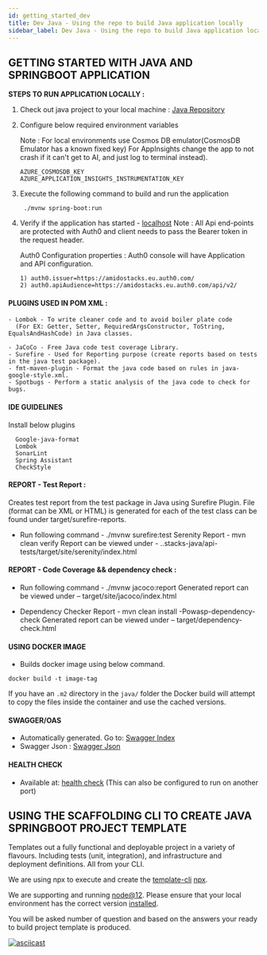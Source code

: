 ```yaml
---
id: getting_started_dev
title: Dev Java - Using the repo to build Java application locally
sidebar_label: Dev Java - Using the repo to build Java application locally
---
```


## GETTING STARTED WITH JAVA AND SPRINGBOOT APPLICATION


**STEPS TO RUN APPLICATION LOCALLY :**
 
1) Check out java project to your local machine : [Java Repository](https://github.com/amido/stacks-java)

2) Configure below required environment variables

   Note : For local environments use Cosmos DB emulator(CosmosDB Emulator has a known fixed key)
          For AppInsights change the app to not crash if it can't get to AI, and just log to terminal instead).
   ```
   AZURE_COSMOSDB_KEY
   AZURE_APPLICATION_INSIGHTS_INSTRUMENTATION_KEY
   ```
   
3. Execute the following command to build and run the application
   ```
    ./mvnw spring-boot:run
   ```

4. Verify if the application has started - [localhost](http://localhost:9000/v1/menu)
   Note : All Api end-points are protected with Auth0 and client needs to pass the Bearer token
          in the request header.
          
   Auth0 Configuration properties : Auth0 console will have Application and API configuration.
   ```
   1) auth0.issuer=https://amidostacks.eu.auth0.com/
   2) auth0.apiAudience=https://amidostacks.eu.auth0.com/api/v2/
   ```

#### PLUGINS USED IN POM XML :
```
- Lombok - To write cleaner code and to avoid boiler plate code 
  (For EX: Getter, Setter, RequiredArgsConstructor, ToString, EqualsAndHashCode) in Java classes.
  
- JaCoCo - Free Java code test coverage Library.
- Surefire - Used for Reporting purpose (create reports based on tests in the java test package).
- fmt-maven-plugin - Format the java code based on rules in java-google-style.xml.
- Spotbugs - Perform a static analysis of the java code to check for bugs.

```

#### IDE GUIDELINES
Install below plugins
```
  Google-java-format
  Lombok
  SonarLint
  Spring Assistant
  CheckStyle

```
#### REPORT - Test Report :

Creates test report from the test package in Java using Surefire Plugin.
File (format can be XML or HTML) is generated for each of the test class can be found under target/surefire-reports.

- Run following command - ./mvnw surefire:test
Serenity Report - mvn clean verify
Report can be viewed under - ..stacks-java/api-tests/target/site/serenity/index.html

#### REPORT - Code Coverage && dependency check :

- Run following command - ./mvnw jacoco:report
Generated report can be viewed under – target/site/jacoco/index.html

- Dependency Checker Report - mvn clean install -Powasp-dependency-check
Generated report can be viewed under – target/dependency-check.html


#### USING DOCKER IMAGE
- Builds docker image using below command.
```
docker build -t image-tag
```
If you have an `.m2` directory in the `java/` folder the Docker build will attempt to copy the files inside the container and use the cached versions.

#### SWAGGER/OAS
- Automatically generated. Go to: [Swagger Index](http://localhost:9000/swagger/index.html)
- Swagger Json : [Swagger Json](http://localhost:9000/swagger/oas.json)

#### HEALTH CHECK
- Available at: [health check](http://localhost:9000/health)
(This can also be configured to run on another port)


## USING THE SCAFFOLDING CLI TO CREATE JAVA SPRINGBOOT PROJECT TEMPLATE

Templates out a fully functional and deployable project in a variety of flavours. Including tests (unit, integration), and infrastructure and deployment definitions.
All from your CLI.

We are using npx to execute and create the
[template-cli](https://www.npmjs.com/package/@amidostacks/scaffolding-cli)
[npx](https://www.npmjs.com/package/npx).

We are supporting and running [node@12](https://nodejs.org/en/about/releases/).
Please ensure that your local environment has the correct version
[installed](https://nodejs.org/en/download/).

You will be asked number of question and based on the answers your ready to build project template is produced.

[![asciicast](https://asciinema.org/a/AEc79FLh2yTrqPD5vnLbmPLsL.svg)](https://asciinema.org/a/AEc79FLh2yTrqPD5vnLbmPLsL)